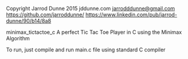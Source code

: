 Copyright Jarrod Dunne 2015
jddunne.com
jarrodddunne@gmail.com
https://github.com/jarroddunne/
https://www.linkedin.com/pub/jarrod-dunne/90/b14/8a8

minimax_tictactoe_c
A perfect Tic Tac Toe Player in C using the Minimax Algorithm

To run, just compile and run main.c file using standard C compiler
